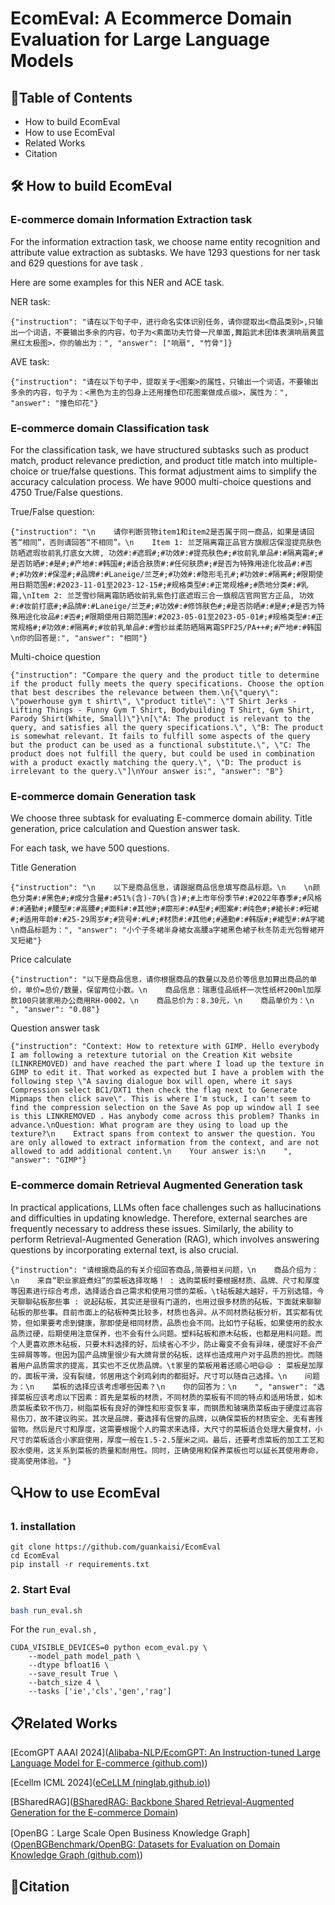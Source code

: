 # EcomEval: A Ecommerce Domain Evaluation for Large Language Models

## 📃Table of Contents

- How to build EcomEval
- How to use EcomEval
- Related Works
- Citation

## 🛠 How to build EcomEval

### E-commerce domain Information Extraction task

For the information extraction task, we choose name entity recognition and attribute value extraction as subtasks. We have 1293 questions for ner task and 629 questions for ave task .

Here are some examples for this NER and ACE task.

NER task:

```
{"instruction": "请在以下句子中，进行命名实体识别任务，请你提取出<商品类别>,只输出一个词语，不要输出多余的内容，句子为<素面功夫竹骨一尺单面,舞蹈武术团体表演响扇黄蓝黑红太极图>，你的输出为：", "answer": ["响扇", "竹骨"]}

```

AVE task:

```
{"instruction": "请在以下句子中，提取关于<图案>的属性，只输出一个词语，不要输出多余的内容，句子为：<黑色为主的包身上还用撞色印花图案做成点缀>，属性为：", "answer": "撞色印花"}

```

### E-commerce domain Classification task

For the classification task, we have structured subtasks such as product match, product relevance prediction, and product title match into multiple-choice or true/false questions. This format adjustment aims to simplify the accuracy calculation process. We have 9000 multi-choice questions and 4750 True/False questions.

True/False question: 

```
{"instruction": "\n    请你判断货物item1和item2是否属于同一商品，如果是请回答“相同”，否则请回答“不相同”。\n    Item 1: 兰芝隔离霜正品官方旗舰店保湿提亮肤色防晒遮瑕妆前乳打底女大牌, 功效#:#遮瑕#;#功效#:#提亮肤色#;#妆前乳单品#:#隔离霜#;#是否防晒#:#是#;#产地#:#韩国#;#适合肤质#:#任何肤质#;#是否为特殊用途化妆品#:#否#;#功效#:#保湿#;#品牌#:#Laneige/兰芝#;#功效#:#隐形毛孔#;#功效#:#隔离#;#限期使用日期范围#:#2023-11-01至2023-12-15#;#规格类型#:#正常规格#;#质地分类#:#乳霜,\nItem 2: 兰芝雪纱隔离霜防晒妆前乳紫色打底遮瑕三合一旗舰店官网官方正品, 功效#:#妆前打底#;#品牌#:#Laneige/兰芝#;#功效#:#修饰肤色#;#是否防晒#:#是#;#是否为特殊用途化妆品#:#否#;#限期使用日期范围#:#2023-05-01至2023-05-01#;#规格类型#:#正常规格#;#功效#:#隔离#;#妆前乳单品#:#雪纱丝柔防晒隔离霜SPF25/PA++#;#产地#:#韩国\n你的回答是:", "answer": "相同"}
```

Multi-choice question

```
{"instruction": "Compare the query and the product title to determine if the product fully meets the query specifications. Choose the option that best describes the relevance between them.\n{\"query\": \"powerhouse gym t shirt\", \"product title\": \"T Shirt Jerks - Lifting Things - Funny Gym T Shirt, Bodybuilding T Shirt, Gym Shirt, Parody Shirt(White, Small)\"}\n[\"A: The product is relevant to the query, and satisfies all the query specifications.\", \"B: The product is somewhat relevant. It fails to fulfill some aspects of the query but the product can be used as a functional substitute.\", \"C: The product does not fulfill the query, but could be used in combination with a product exactly matching the query.\", \"D: The product is irrelevant to the query.\"]\nYour answer is:", "answer": "B"}
```



### E-commerce domain Generation task

We choose three subtask for evaluating E-commerce domain ability. Title generation, price calculation and Question answer task.

For each task, we have 500 questions.

Title Generation

```
{"instruction": "\n    以下是商品信息，请跟据商品信息填写商品标题。\n    \n颜色分类#:#黑色#;#成分含量#:#51%(含)-70%(含)#;#上市年份季节#:#2022年春季#;#风格#:#通勤#;#腰型#:#高腰#;#面料#:#其他#;#廓形#:#A型#;#图案#:#纯色#;#裙长#:#短裙#;#适用年龄#:#25-29周岁#;#货号#:#L#;#材质#:#其他#;#通勤#:#韩版#;#裙型#:#A字裙\n商品标题为：", "answer": "小个子冬裙半身裙女高腰a字裙黑色裙子秋冬防走光包臀裙开叉短裙"}
```

Price calculate

```
{"instruction": "以下是商品信息，请你根据商品的数量以及总价等信息加算出商品的单价，单价=总价/数量，保留两位小数。\n    商品信息：瑞惠佳品纸杯一次性纸杯200ml加厚款100只装家用办公商用RH-0002，\n    商品总价为：8.30元，\n    商品单价为：\n    ", "answer": "0.08"}

```

Question answer task

```
{"instruction": "Context: How to retexture with GIMP. Hello everybody I am following a retexture tutorial on the Creation Kit website (LINKREMOVED) and have reached the part where I load up the texture in GIMP to edit it. That worked as expected but I have a problem with the following step \"A saving dialogue box will open, where it says Compression select BC1/DXT1 then check the flag next to Generate Mipmaps then click save\". This is where I'm stuck, I can't seem to find the compression selection on the Save As pop up window all I see is this LINKREMOVED . Has anybody come across this problem? Thanks in advance.\nQuestion: What program are they using to load up the texture?\n    Extract spans from context to answer the question. You are only allowed to extract information from the context, and are not allowed to add additional content.\n    Your answer is:\n    ", "answer": "GIMP"}

```

### E-commerce domain Retrieval Augmented Generation task

In practical applications, LLMs often face challenges such as hallucinations and difficulties in updating knowledge. Therefore, external searches are frequently necessary to address these issues. Similarly, the ability to perform Retrieval-Augmented Generation (RAG), which involves answering questions by incorporating external text, is also crucial.

```
{"instruction": "请根据商品的有关介绍回答商品,简要相关问题，\n    商品介绍为：\n    来自“职业家庭煮妇”的菜板选择攻略！ : 选购菜板时要根据材质、品牌、尺寸和厚度等因素进行综合考虑，选择适合自己需求和使用习惯的菜板。\t砧板越大越好，千万别选错，今天聊聊砧板那些事 : 说起砧板，其实还是很有门道的，也用过很多材质的砧板，下面就来聊聊砧板的那些事。目前市面上的砧板种类比较多，材质也各异。从不同材质砧板分析，其实都有优势，但如果要考虑到健康，那即使是相同材质，品质也会不同。比如竹子砧板，如果使用的胶水品质过硬，后期使用注意保养，也不会有什么问题。塑料砧板和原木砧板，也都是用料问题。而个人更喜欢原木砧板，只要木料选择的好，后续省心不少，防止霉变不会有异味，硬度好不会产生碎屑等等。但因为国产品牌里很少有大牌背景的砧板，这样也造成用户对于品质的担忧。而随着用户品质需求的提高，其实也不乏优质品牌。\t家里的菜板用着还顺心吧😄😄 : 菜板是加厚的，面板平滑，没有裂缝，邻居用这个剁鸡剁肉的都挺好。尺寸可以随自己选择。\n    问题为：\n    菜板的选择应该考虑哪些因素？\n    你的回答为：\n    ", "answer": "选择菜板应该考虑以下因素：首先是菜板的材质，不同材质的菜板有不同的特点和适用场景，如木质菜板柔软不伤刀，树脂菜板有良好的弹性和形变恢复率，而钢质和玻璃质菜板由于硬度过高容易伤刀，故不建议购买。其次是品牌，要选择有信誉的品牌，以确保菜板的材质安全、无有害残留物。然后是尺寸和厚度，这需要根据个人的需求来选择，大尺寸的菜板适合处理大量食材，小尺寸的菜板适合小家庭使用，厚度一般在1.5-2.5厘米之间。最后，还要考虑菜板的加工工艺和胶水使用，这关系到菜板的质量和耐用性。同时，正确使用和保养菜板也可以延长其使用寿命，提高使用体验。"}

```



## 🔍How to use EcomEval

### 1. installation

```
git clone https://github.com/guankaisi/EcomEval
cd EcomEval
pip install -r requirements.txt
```

### 2. Start Eval 

```bash
bash run_eval.sh
```

For the `run_eval.sh` ,

```
CUDA_VISIBLE_DEVICES=0 python ecom_eval.py \
    --model_path model_path \
    --dtype bfloat16 \
    --save_result True \
    --batch_size 4 \
    --tasks ['ie','cls','gen','rag']
```

## 📋Related Works

[EcomGPT AAAI 2024]([Alibaba-NLP/EcomGPT: An Instruction-tuned Large Language Model for E-commerce (github.com)](https://github.com/Alibaba-NLP/EcomGPT))

[Ecellm ICML 2024]([eCeLLM (ninglab.github.io)](https://ninglab.github.io/eCeLLM/))

[BSharedRAG]([BSharedRAG: Backbone Shared Retrieval-Augmented Generation for the E-commerce Domain](https://bsharedrag.github.io/index.html))

[OpenBG：Large Scale Open Business Knowledge Graph]([OpenBGBenchmark/OpenBG: Datasets for Evaluation on Domain Knowledge Graph (github.com)](https://github.com/OpenBGBenchmark/OpenBG))

## 👀Citation

